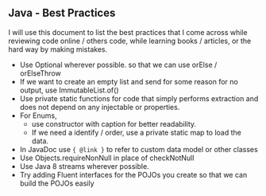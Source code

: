 ## Java - Best Practices
I will use this document to list the best practices that I come across while reviewing code online / others code, while learning books / articles, or the hard way by making mistakes.

  - Use Optional wherever possible. so that we can use orElse / orElseThrow
  - If we want to create an empty list and send for some reason for no output, use ImmutableList.of()
  - Use private static functions for code that simply performs extraction and does not depend on any injectable or properties.
  - For Enums,
    - use constructor with caption for better readability.
    - If we need a identify / order, use a private static map to load the data.
  - In JavaDoc use `{ @link }` to refer to custom data model or other classes
  - Use Objects.requireNonNull in place of checkNotNull
  - Use Java 8 streams wherever possible.
  - Try adding Fluent interfaces for the POJOs you create so that we can build the POJOs easily